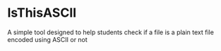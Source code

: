 # IsThisASCII
A simple tool designed to help students check if a file is a plain text file encoded using ASCII or not
